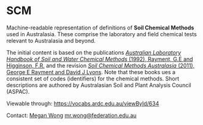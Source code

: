 # SCM

Machine-readable representation of definitions of **Soil Chemical Methods** used in Australasia. These comprise the laboratory and field chemical tests relevant to Australasia and beyond.

The initial content is based on the publications [_Australian Laboratory Handbook of Soil and Water Chemical Methods_  (1992), Rayment, G.E and Higginson, F.R.](https://catalogue.nla.gov.au/Record/685915) and the revision [_Soil Chemical Methods Australasia_ (2011), George E Rayment and David J Lyons](https://catalogue.nla.gov.au/Record/4854518). Note that these books ues a consistent set of codes (identifiers) for the chemical methods. Short descriptions are authored by Australasian Soil and Plant Analysis Council (ASPAC).


Viewable through: https://vocabs.ardc.edu.au/viewById/634
 
Contact: 
[Megan Wong](https://orcid.org/0000-0002-2991-2308)
mr.wong@federation.edu.au
